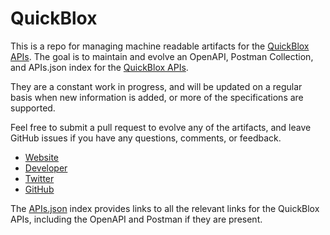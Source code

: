 # QuickBloxThis is a repo for managing machine readable artifacts for the [QuickBlox APIs](http://quickblox.com/). The goal is to maintain and evolve an OpenAPI, Postman Collection, and APIs.json index for the [QuickBlox APIs](http://quickblox.com/).They are a constant work in progress, and will be updated on a regular basis when new information is added, or more of the specifications are supported.Feel free to submit a pull request to evolve any of the artifacts, and leave GitHub issues if you have any questions, comments, or feedback.- [Website](http://quickblox.com/)- [Developer](http://quickblox.com/)- [Twitter](https://twitter.com/QuickBlox)- [GitHub](https://github.com/QuickBlox)The [APIs.json](https://github.com/api-evangelist/quickblox/blob/master/apis.json) index provides links to all the relevant links for the QuickBlox APIs, including the OpenAPI and Postman if they are present.